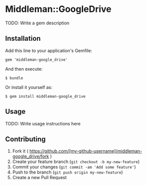 # Middleman::GoogleDrive

TODO: Write a gem description

## Installation

Add this line to your application's Gemfile:

    gem 'middleman-google_drive'

And then execute:

    $ bundle

Or install it yourself as:

    $ gem install middleman-google_drive

## Usage

TODO: Write usage instructions here

## Contributing

1. Fork it ( https://github.com/[my-github-username]/middleman-google_drive/fork )
2. Create your feature branch (`git checkout -b my-new-feature`)
3. Commit your changes (`git commit -am 'Add some feature'`)
4. Push to the branch (`git push origin my-new-feature`)
5. Create a new Pull Request
